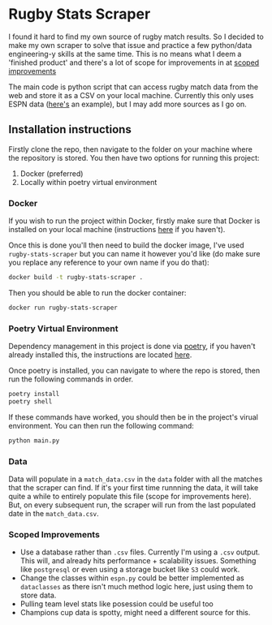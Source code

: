 # Rugby Stats Scraper

I found it hard to find my own source of rugby match results. So I decided to make my own scraper to solve that issue and practice a few python/data engineering-y skills at the same time. This is no means what I deem a 'finished product' and there's a lot of scope for improvements in at [scoped improvements](#scoped-improvements)

The main code is python script that can access rugby match data from the web and store it as a CSV on your local machine. Currently this only uses ESPN data ([here's](https://www.espn.co.uk/rugby/scoreboard?date=20220917) an example), but I may add more sources as I go on.

## Installation instructions

Firstly clone the repo, then navigate to the folder on your machine where the repository is stored. You then have two options for running this project:

1. Docker (preferred)
2. Locally within poetry virtual environment

### Docker

If you wish to run the project within Docker, firstly make sure that Docker is installed on your local machine (instructions [here](https://docs.docker.com/get-docker/) if you haven't).

Once this is done you'll then need to build the docker image, I've used `rugby-stats-scraper` but you can name it however you'd like (do make sure you replace any reference to your own name if you do that):

```bash
docker build -t rugby-stats-scraper .
```

Then you should be able to run the docker container:

```bash
docker run rugby-stats-scraper
```

### Poetry Virtual Environment

Dependency management in this project is done via [poetry](https://python-poetry.org/), if you haven't already installed this, the instructions are located [here](https://python-poetry.org/docs/#installation).

Once poetry is installed, you can navigate to where the repo is stored, then run the following commands in order.

```bash
poetry install
poetry shell
```

If these commands have worked, you should then be in the project's virual environment. You can then run the following command:

```bash
python main.py
```

### Data

Data will populate in a `match_data.csv` in the `data` folder with all the matches that the scraper can find. If it's your first time runnning the data, it will take quite a while to entirely populate this file (scope for improvements here). But, on every subsequent run, the scraper will run from the last populated date in the `match_data.csv`.

### Scoped Improvements

- Use a database rather than `.csv` files. Currently I'm using a `.csv` output. This will, and already hits performance + scalability issues. Something like `postgresql` or even using a storage bucket like `S3` could work.
- Change the classes within `espn.py` could be better implemented as `dataclasses` as there isn't much method logic here, just using them to store data.
- Pulling team level stats like posession could be useful too
- Champions cup data is spotty, might need a different source for this.
